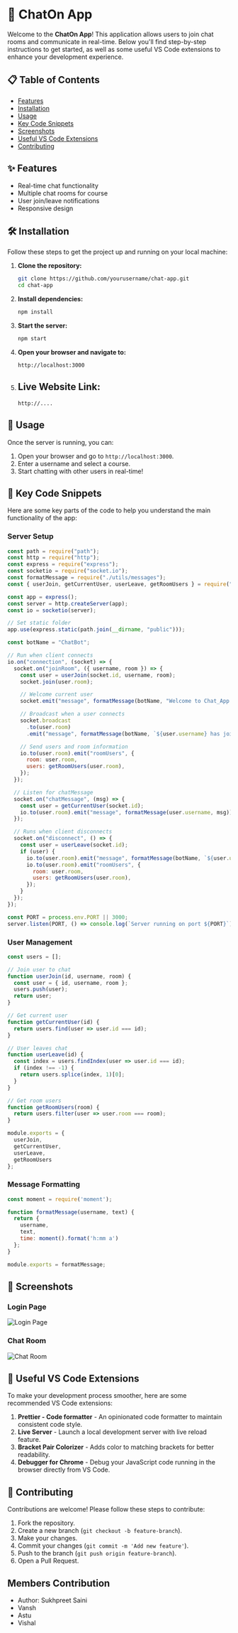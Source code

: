 # 🚀 ChatOn App

Welcome to the **ChatOn App**! This application allows users to join chat rooms and communicate in real-time. Below you'll find step-by-step instructions to get started, as well as some useful VS Code extensions to enhance your development experience.

## 📋 Table of Contents

- [Features](#features)
- [Installation](#installation)
- [Usage](#usage)
- [Key Code Snippets](#key-code-snippets)
- [Screenshots](#screenshots)
- [Useful VS Code Extensions](#useful-vs-code-extensions)
- [Contributing](#contributing)

## ✨ Features

- Real-time chat functionality
- Multiple chat rooms for course
- User join/leave notifications
- Responsive design

## 🛠️ Installation

Follow these steps to get the project up and running on your local machine:

1. **Clone the repository:**

   ```bash
   git clone https://github.com/yourusername/chat-app.git
   cd chat-app
   ```

2. **Install dependencies:**

   ```bash
   npm install
   ```

3. **Start the server:**

   ```bash
   npm start
   ```

4. **Open your browser and navigate to:**

   ```
   http://localhost:3000
   ```

5. ## **Live Website Link:**

   ```
   http://....
   ```


## 🚀 Usage

Once the server is running, you can:

1. Open your browser and go to `http://localhost:3000`.
2. Enter a username and select a course.
3. Start chatting with other users in real-time!

## 📄 Key Code Snippets

Here are some key parts of the code to help you understand the main functionality of the app:

### Server Setup

```javascript
const path = require("path");
const http = require("http");
const express = require("express");
const socketio = require("socket.io");
const formatMessage = require("./utils/messages");
const { userJoin, getCurrentUser, userLeave, getRoomUsers } = require("./utils/users");

const app = express();
const server = http.createServer(app);
const io = socketio(server);

// Set static folder
app.use(express.static(path.join(__dirname, "public")));

const botName = "ChatBot";

// Run when client connects
io.on("connection", (socket) => {
  socket.on("joinRoom", ({ username, room }) => {
    const user = userJoin(socket.id, username, room);
    socket.join(user.room);

    // Welcome current user
    socket.emit("message", formatMessage(botName, "Welcome to Chat_App!"));

    // Broadcast when a user connects
    socket.broadcast
      .to(user.room)
      .emit("message", formatMessage(botName, `${user.username} has joined the chat`));

    // Send users and room information
    io.to(user.room).emit("roomUsers", {
      room: user.room,
      users: getRoomUsers(user.room),
    });
  });

  // Listen for chatMessage
  socket.on("chatMessage", (msg) => {
    const user = getCurrentUser(socket.id);
    io.to(user.room).emit("message", formatMessage(user.username, msg));
  });

  // Runs when client disconnects
  socket.on("disconnect", () => {
    const user = userLeave(socket.id);
    if (user) {
      io.to(user.room).emit("message", formatMessage(botName, `${user.username} has left the chat`));
      io.to(user.room).emit("roomUsers", {
        room: user.room,
        users: getRoomUsers(user.room),
      });
    }
  });
});

const PORT = process.env.PORT || 3000;
server.listen(PORT, () => console.log(`Server running on port ${PORT}`));
```

### User Management

```javascript
const users = [];

// Join user to chat
function userJoin(id, username, room) {
  const user = { id, username, room };
  users.push(user);
  return user;
}

// Get current user
function getCurrentUser(id) {
  return users.find(user => user.id === id);
}

// User leaves chat
function userLeave(id) {
  const index = users.findIndex(user => user.id === id);
  if (index !== -1) {
    return users.splice(index, 1)[0];
  }
}

// Get room users
function getRoomUsers(room) {
  return users.filter(user => user.room === room);
}

module.exports = {
  userJoin,
  getCurrentUser,
  userLeave,
  getRoomUsers
};
```

### Message Formatting

```javascript
const moment = require('moment');

function formatMessage(username, text) {
  return {
    username,
    text,
    time: moment().format('h:mm a')
  };
}

module.exports = formatMessage;
```

## 📸 Screenshots

### Login Page
![Login Page](screenshots/login.png)

### Chat Room
![Chat Room](screenshots/chat.png)

## 🧩 Useful VS Code Extensions

To make your development process smoother, here are some recommended VS Code extensions:

1. **Prettier - Code formatter** - An opinionated code formatter to maintain consistent code style.
2. **Live Server** - Launch a local development server with live reload feature.
3. **Bracket Pair Colorizer** - Adds color to matching brackets for better readability.
4. **Debugger for Chrome** - Debug your JavaScript code running in the browser directly from VS Code.

## 🤝 Contributing

Contributions are welcome! Please follow these steps to contribute:

1. Fork the repository.
2. Create a new branch (`git checkout -b feature-branch`).
3. Make your changes.
4. Commit your changes (`git commit -m 'Add new feature'`).
5. Push to the branch (`git push origin feature-branch`).
6. Open a Pull Request.

## Members Contribution

- Author: Sukhpreet Saini
- Vansh
- Astu
- Vishal
